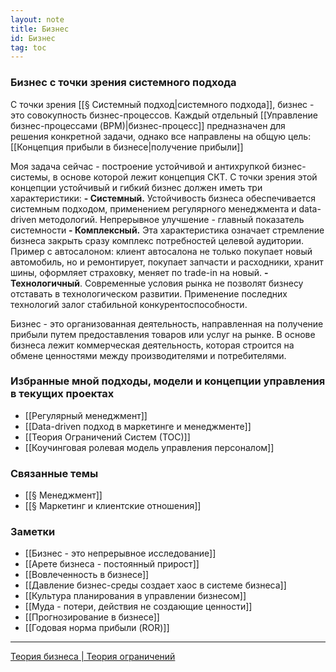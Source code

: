 ```yaml
---
layout: note
title: Бизнес
id: Бизнес
tag: toc
---
```

### Бизнес с точки зрения системного подхода
С точки зрения [[§ Системный подход|системного подхода]], бизнес - это совокупность бизнес-процессов. Каждый отдельный [[Управление бизнес-процессами (BPM)|бизнес-процесс]] предназначен для решения конкретной задачи, однако все направлены на общую цель: [[Концепция прибыли в бизнесе|получение прибыли]]  

Моя задача сейчас - построение устойчивой и антихрупкой бизнес-системы, в основе которой лежит концепция СКТ. С точки зрения этой концепции устойчивый и гибкий бизнес должен иметь три характеристики:
**- Системный.** Устойчивость бизнеса обеспечивается системным подходом, применением регулярного менеджмента и data-driven методологий. Непрерывное улучшение - главный показатель системности
**- Комплексный.** Эта характеристика означает стремление бизнеса закрыть сразу комплекс потребностей целевой аудитории. Пример с автосалоном: клиент автосалона не только покупает новый автомобиль, но и ремонтирует, покупает запчасти и расходники, хранит шины, оформляет страховку, меняет по trade-in на новый.
**- Технологичный**. Современные условия рынка не позволят бизнесу отставать в технологическом развитии. Применение последних технологий залог стабильной конкурентоспособности. 


  
Бизнес - это организованная деятельность, направленная на получение прибыли путем предоставления товаров или услуг на рынке. В основе бизнеса лежит коммерческая деятельность, которая строится на обмене ценностями между производителями и потребителями.

### Избранные мной подходы, модели и концепции управления в текущих проектах
- [[Регулярный менеджмент]]
- [[Data-driven подход в маркетинге и менеджменте]]
- [[Теория Ограничений Систем (ТОС)]]
- [[Коучинговая ролевая модель управления персоналом]]

### Связанные темы
- [[§ Менеджмент]]
- [[§ Маркетинг и клиентские отношения]]

###  Заметки
- [[Бизнес - это непрерывное исследование]]
- [[Арете бизнеса - постоянный прирост]]
- [[Вовлеченность в бизнесе]]
- [[Давление бизнес-среды создает хаос в системе бизнеса]]
- [[Культура планирования в управлении бизнесом]]
- [[Муда - потери, действия не создающие ценности]]
- [[Прогнозирование в бизнесе]]
- [[Годовая норма прибыли (ROR)]]

---
[Теория бизнеса | Теория ограничений](https://tocpeople.com/2021/02/teoriya-biznesa/)


